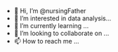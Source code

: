 - 👋 Hi, I’m @nursingFather
- 👀 I’m interested in data analysis...
- 🌱 I’m currently learning ...
- 💞️ I’m looking to collaborate on ...
- 📫 How to reach me ...

<!---
nursingFather/nursingFather is a ✨ special ✨ repository because its `README.md` (this file) appears on your GitHub profile.
You can click the Preview link to take a look at your changes.
--->
